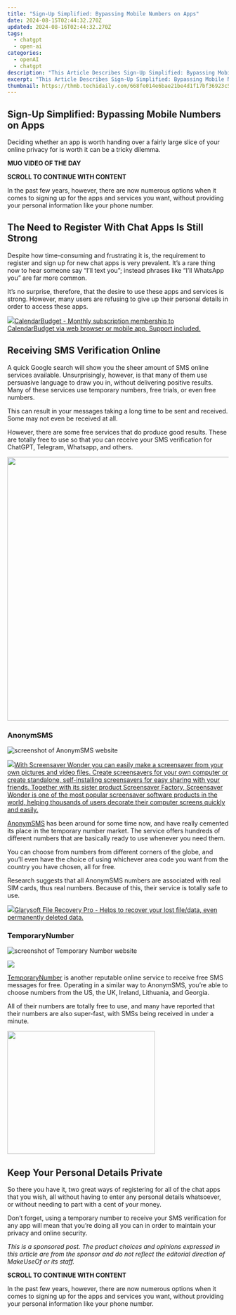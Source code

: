 ```yaml
---
title: "Sign-Up Simplified: Bypassing Mobile Numbers on Apps"
date: 2024-08-15T02:44:32.270Z
updated: 2024-08-16T02:44:32.270Z
tags:
  - chatgpt
  - open-ai
categories:
  - openAI
  - chatgpt
description: "This Article Describes Sign-Up Simplified: Bypassing Mobile Numbers on Apps"
excerpt: "This Article Describes Sign-Up Simplified: Bypassing Mobile Numbers on Apps"
thumbnail: https://thmb.techidaily.com/668fe014e6bae21be4d1f17bf36923c523f3242cbf8f9156a716780e5d4eeb63.jpg
---
```


## Sign-Up Simplified: Bypassing Mobile Numbers on Apps

 Deciding whether an app is worth handing over a fairly large slice of your online privacy for is worth it can be a tricky dilemma.

**MUO VIDEO OF THE DAY**

**SCROLL TO CONTINUE WITH CONTENT**

 In the past few years, however, there are now numerous options when it comes to signing up for the apps and services you want, without providing your personal information like your phone number.

## The Need to Register With Chat Apps Is Still Strong

 Despite how time-consuming and frustrating it is, the requirement to register and sign up for new chat apps is very prevalent. It’s a rare thing now to hear someone say “I’ll text you”; instead phrases like “I’ll WhatsApp you” are far more common.

 It’s no surprise, therefore, that the desire to use these apps and services is strong. However, many users are refusing to give up their personal details in order to access these apps.

<!-- affiliate ads begin -->
<a href="https://secure.2checkout.com/order/checkout.php?PRODS=37701530&QTY=1&AFFILIATE=108875&CART=1"><img src="https://secure.avangate.com/images/merchant/6fe0c81e3f9438db11ebbfba6c5ce460/products/copy_cbLogo_with_text_blue.png" border="0">CalendarBudget - Monthly subscription membership to CalendarBudget via web browser or mobile app. Support included. </a>
<!-- affiliate ads end -->
## Receiving SMS Verification Online

 A quick Google search will show you the sheer amount of SMS online services available. Unsurprisingly, however, is that many of them use persuasive language to draw you in, without delivering positive results. Many of these services use temporary numbers, free trials, or even free numbers.

 This can result in your messages taking a long time to be sent and received. Some may not even be received at all.

 However, there are some free services that do produce good results. These are totally free to use so that you can receive your SMS verification for ChatGPT, Telegram, Whatsapp, and others.

<!-- affiliate ads begin -->
<a href="https://appsumo.8odi.net/c/5597632/2082541/7443" target="_top" id="2082541"><img src="//a.impactradius-go.com/display-ad/7443-2082541" border="0" alt="" width="1200" height="600"/></a><img height="0" width="0" src="https://appsumo.8odi.net/i/5597632/2082541/7443" style="position:absolute;visibility:hidden;" border="0" />
<!-- affiliate ads end -->
### AnonymSMS

![screenshot of AnonymSMS website](https://static1.makeuseofimages.com/wordpress/wp-content/uploads/2023/06/sms-anonymsms.jpg)
<!-- affiliate ads begin -->
<a href="https://secure.2checkout.com/order/checkout.php?PRODS=195080&QTY=1&AFFILIATE=108875&CART=1"><img src="https://www.blumentals.net/scrwonder/images/screensaver-software.png" border="0">With Screensaver Wonder you can easily make a screensaver from your own pictures and video files. Create screensavers for your own computer or create standalone, self-installing screensavers for easy sharing with your friends. Together with its sister product Screensaver Factory, Screensaver Wonder is one of the most popular screensaver software products in the world, helping thousands of users decorate their computer screens quickly and easily.</a>
<!-- affiliate ads end -->

[AnonymSMS](https://anonymsms.com/) has been around for some time now, and have really cemented its place in the temporary number market. The service offers hundreds of different numbers that are basically ready to use whenever you need them.

 You can choose from numbers from different corners of the globe, and you’ll even have the choice of using whichever area code you want from the country you have chosen, all for free.

 Research suggests that all AnonymSMS numbers are associated with real SIM cards, thus real numbers. Because of this, their service is totally safe to use.

<!-- affiliate ads begin -->
<a href="https://order.glarysoft.com/order/checkout.php?PRODS=35408920&QTY=1&AFFILIATE=108875&CART=1"><img src="https://secure.avangate.com/images/merchant/6734fa703f6633ab896eecbdfad8953a/products/FR-200-1.png" border="0">Glarysoft File Recovery Pro - Helps to recover your lost file/data, even permanently deleted data. </a>
<!-- affiliate ads end -->
### TemporaryNumber

![screenshot of Temporary Number website](https://static1.makeuseofimages.com/wordpress/wp-content/uploads/2023/06/sms-temporary-number.jpeg)
<!-- affiliate ads begin -->
<a href="https://shop.incomedia.eu/order/checkout.php?PRODS=39655089&QTY=1&AFFILIATE=108875&CART=1"><img src="https://incomedia.eu/files/images/affiliates/wa/01_WA_728x90.jpg" border="0"></a>
<!-- affiliate ads end -->

[TemporaryNumber](https://temporarynumber.com/) is another reputable online service to receive free SMS messages for free. Operating in a similar way to AnonymSMS, you’re able to choose numbers from the US, the UK, Ireland, Lithuania, and Georgia.

 All of their numbers are totally free to use, and many have reported that their numbers are also super-fast, with SMSs being received in under a minute.

<!-- affiliate ads begin -->
<a href="https://aligracehair.sjv.io/c/5597632/2087264/19272" target="_top" id="2087264"><img src="//a.impactradius-go.com/display-ad/19272-2087264" border="0" alt="" width="336" height="280"/></a><img height="0" width="0" src="https://imp.pxf.io/i/5597632/2087264/19272" style="position:absolute;visibility:hidden;" border="0" />
<!-- affiliate ads end -->
## Keep Your Personal Details Private

 So there you have it, two great ways of registering for all of the chat apps that you wish, all without having to enter any personal details whatsoever, or without needing to part with a cent of your money.

 Don’t forget, using a temporary number to receive your SMS verification for any app will mean that you’re doing all you can in order to maintain your privacy and online security.

_This is a sponsored post. The product choices and opinions expressed in this article are from the sponsor and do not reflect the editorial direction of MakeUseOf or its staff._

**SCROLL TO CONTINUE WITH CONTENT**

 In the past few years, however, there are now numerous options when it comes to signing up for the apps and services you want, without providing your personal information like your phone number.


<ins class="adsbygoogle"
     style="display:block"
     data-ad-format="autorelaxed"
     data-ad-client="ca-pub-7571918770474297"
     data-ad-slot="1223367746"></ins>



<ins class="adsbygoogle"
     style="display:block"
     data-ad-client="ca-pub-7571918770474297"
     data-ad-slot="8358498916"
     data-ad-format="auto"
     data-full-width-responsive="true"></ins>


